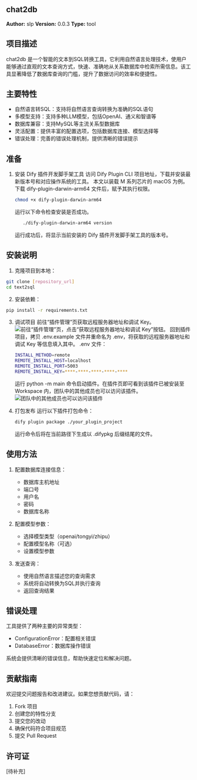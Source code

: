 ## chat2db

**Author:** slp
**Version:** 0.0.3
**Type:** tool


## 项目描述

chat2db 是一个智能的文本到SQL转换工具，它利用自然语言处理技术，使用户能够通过直观的文本查询方式，快速、准确地从关系数据库中检索所需信息。该工具显著降低了数据库查询的门槛，提升了数据访问的效率和便捷性。

## 主要特性

- 自然语言转SQL：支持将自然语言查询转换为准确的SQL语句
- 多模型支持：支持多种LLM模型，包括OpenAI、通义和智谱等
- 数据库兼容：支持MySQL等主流关系型数据库
- 灵活配置：提供丰富的配置选项，包括数据库连接、模型选择等
- 错误处理：完善的错误处理机制，提供清晰的错误提示

## 准备

1. 安装 Dify 插件开发脚手架工具
   访问 Dify Plugin CLI 项目地址，下载并安装最新版本号和对应操作系统的工具。
   本文以装载 M 系列芯片的 macOS 为例。下载 dify-plugin-darwin-arm64 文件后，赋予其执行权限。
   ```bash
   chmod +x dify-plugin-darwin-arm64
   ```
   运行以下命令检查安装是否成功。
   ```bash
      ./dify-plugin-darwin-arm64 version
   ```
   运行成功后，将显示当前安装的 Dify 插件开发脚手架工具的版本号。

## 安装说明

1. 克隆项目到本地：
```bash
git clone [repository_url]
cd text2sql
```

2. 安装依赖：
```bash
pip install -r requirements.txt
```

3. 调试项目
前往“插件管理”页获取远程服务器地址和调试 Key。
![前往“插件管理”页，点击“获取远程服务器地址和调试 Key”按钮。](https://docs.dify.ai/~gitbook/image?url=https%3A%2F%2Fassets-docs.dify.ai%2F2024%2F12%2F053415ef127f1f4d6dd85dd3ae79626a.png&width=768&dpr=4&quality=100&sign=1c835148&sv=2)
回到插件项目，拷贝 .env.example 文件并重命名为 .env，将获取的远程服务器地址和调试 Key 等信息填入其中。
.env 文件：
    ```bash
    INSTALL_METHOD=remote
    REMOTE_INSTALL_HOST=localhost
    REMOTE_INSTALL_PORT=5003
    REMOTE_INSTALL_KEY=****-****-****-****-****
    ```
    运行 python -m main 命令启动插件。在插件页即可看到该插件已被安装至 Workspace 内，团队中的其他成员也可以访问该插件。
    ![团队中的其他成员也可以访问该插件](https://docs.dify.ai/~gitbook/image?url=https%3A%2F%2Fassets-docs.dify.ai%2F2024%2F12%2Fec26e5afc57bbfeb807719638f603807.png&width=768&dpr=1&quality=100&sign=573525e7&sv=2)

4. 打包发布
   运行以下插件打包命令：
   ```bash
   dify plugin package ./your_plugin_project
   ```
   运行命令后将在当前路径下生成以 .difypkg 后缀结尾的文件。

## 使用方法

1. 配置数据库连接信息：
   - 数据库主机地址
   - 端口号
   - 用户名
   - 密码
   - 数据库名称

2. 配置模型参数：
   - 选择模型类型（openai/tongyi/zhipu）
   - 配置模型名称（可选）
   - 设置模型参数

3. 发送查询：
   - 使用自然语言描述您的查询需求
   - 系统将自动转换为SQL并执行查询
   - 返回查询结果



## 错误处理

工具提供了两种主要的异常类型：

- ConfigurationError：配置相关错误
- DatabaseError：数据库操作错误

系统会提供清晰的错误信息，帮助快速定位和解决问题。


## 贡献指南

欢迎提交问题报告和改进建议。如果您想贡献代码，请：

1. Fork 项目
2. 创建您的特性分支
3. 提交您的改动
4. 确保代码符合项目规范
5. 提交 Pull Request

## 许可证

[待补充]



